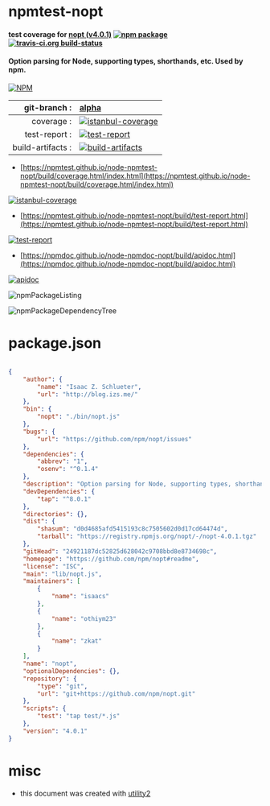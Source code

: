 # npmtest-nopt

#### test coverage for  [nopt (v4.0.1)](https://github.com/npm/nopt#readme)  [![npm package](https://img.shields.io/npm/v/npmtest-nopt.svg?style=flat-square)](https://www.npmjs.org/package/npmtest-nopt) [![travis-ci.org build-status](https://api.travis-ci.org/npmtest/node-npmtest-nopt.svg)](https://travis-ci.org/npmtest/node-npmtest-nopt)

#### Option parsing for Node, supporting types, shorthands, etc. Used by npm.

[![NPM](https://nodei.co/npm/nopt.png?downloads=true&downloadRank=true&stars=true)](https://www.npmjs.com/package/nopt)

| git-branch : | [alpha](https://github.com/npmtest/node-npmtest-nopt/tree/alpha)|
|--:|:--|
| coverage : | [![istanbul-coverage](https://npmtest.github.io/node-npmtest-nopt/build/coverage.badge.svg)](https://npmtest.github.io/node-npmtest-nopt/build/coverage.html/index.html)|
| test-report : | [![test-report](https://npmtest.github.io/node-npmtest-nopt/build/test-report.badge.svg)](https://npmtest.github.io/node-npmtest-nopt/build/test-report.html)|
| build-artifacts : | [![build-artifacts](https://npmtest.github.io/node-npmtest-nopt/glyphicons_144_folder_open.png)](https://github.com/npmtest/node-npmtest-nopt/tree/gh-pages/build)|

- [https://npmtest.github.io/node-npmtest-nopt/build/coverage.html/index.html](https://npmtest.github.io/node-npmtest-nopt/build/coverage.html/index.html)

[![istanbul-coverage](https://npmtest.github.io/node-npmtest-nopt/build/screenCapture.buildCi.browser.%252Ftmp%252Fbuild%252Fcoverage.lib.html.png)](https://npmtest.github.io/node-npmtest-nopt/build/coverage.html/index.html)

- [https://npmtest.github.io/node-npmtest-nopt/build/test-report.html](https://npmtest.github.io/node-npmtest-nopt/build/test-report.html)

[![test-report](https://npmtest.github.io/node-npmtest-nopt/build/screenCapture.buildCi.browser.%252Ftmp%252Fbuild%252Ftest-report.html.png)](https://npmtest.github.io/node-npmtest-nopt/build/test-report.html)

- [https://npmdoc.github.io/node-npmdoc-nopt/build/apidoc.html](https://npmdoc.github.io/node-npmdoc-nopt/build/apidoc.html)

[![apidoc](https://npmdoc.github.io/node-npmdoc-nopt/build/screenCapture.buildCi.browser.%252Ftmp%252Fbuild%252Fapidoc.html.png)](https://npmdoc.github.io/node-npmdoc-nopt/build/apidoc.html)

![npmPackageListing](https://npmtest.github.io/node-npmtest-nopt/build/screenCapture.npmPackageListing.svg)

![npmPackageDependencyTree](https://npmtest.github.io/node-npmtest-nopt/build/screenCapture.npmPackageDependencyTree.svg)



# package.json

```json

{
    "author": {
        "name": "Isaac Z. Schlueter",
        "url": "http://blog.izs.me/"
    },
    "bin": {
        "nopt": "./bin/nopt.js"
    },
    "bugs": {
        "url": "https://github.com/npm/nopt/issues"
    },
    "dependencies": {
        "abbrev": "1",
        "osenv": "^0.1.4"
    },
    "description": "Option parsing for Node, supporting types, shorthands, etc. Used by npm.",
    "devDependencies": {
        "tap": "^8.0.1"
    },
    "directories": {},
    "dist": {
        "shasum": "d0d4685afd5415193c8c7505602d0d17cd64474d",
        "tarball": "https://registry.npmjs.org/nopt/-/nopt-4.0.1.tgz"
    },
    "gitHead": "24921187dc52825d628042c9708bbd8e8734698c",
    "homepage": "https://github.com/npm/nopt#readme",
    "license": "ISC",
    "main": "lib/nopt.js",
    "maintainers": [
        {
            "name": "isaacs"
        },
        {
            "name": "othiym23"
        },
        {
            "name": "zkat"
        }
    ],
    "name": "nopt",
    "optionalDependencies": {},
    "repository": {
        "type": "git",
        "url": "git+https://github.com/npm/nopt.git"
    },
    "scripts": {
        "test": "tap test/*.js"
    },
    "version": "4.0.1"
}
```



# misc
- this document was created with [utility2](https://github.com/kaizhu256/node-utility2)
